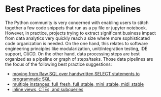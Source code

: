 # Best Practices for data pipelines

The Python community is very concerned with enabling users to stitch together a few code snippets that run as a py file 
or jupyter notebook. However, in practice, projects trying to extract significant business impact from data analytics
very quickly reach a size where more sophisticated code organization is needed. On the one hand, this relates to software 
engineering principles like modularization, unit/integration testing, IDE support, CI/CD. On the other hand, data processing
steps are best organized as a pipeline or graph of steps/tasks. Those data pipelines are the focus of the following
best practice suggestions:

* [moving from Raw SQL over handwritten SELECT statements to programmatic SQL](/examples/best_practices_sql)
* [multiple instances: full_fresh, full_stable, mini_stable, midi_stable](/examples/best_practices_instances)
* [inline views, CTEs, and subqueries](/examples/best_practices_inline)
